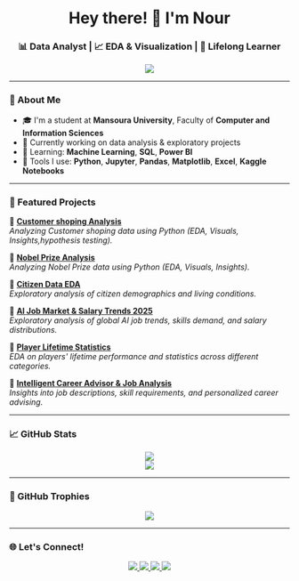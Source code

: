 <!-- Header -->
<h1 align="center">Hey there! 👋 I'm Nour</h1>
<h3 align="center">📊 Data Analyst | 📈 EDA & Visualization | 🧠 Lifelong Learner</h3>

<p align="center">
  <img src="https://readme-typing-svg.demolab.com?font=Fira+Code&size=22&pause=1000&center=true&vCenter=true&width=435&lines=Turning+Data+into+Decisions;Exploring+Patterns+in+Numbers!" />
</p>

---

### 🧠 About Me

- 🎓 I'm a student at **Mansoura University**, Faculty of **Computer and Information Sciences**
- 🧪 Currently working on data analysis & exploratory projects  
- 🌱 Learning: **Machine Learning**, **SQL**, **Power BI**  
- 🧰 Tools I use: **Python**, **Jupyter**, **Pandas**, **Matplotlib**, **Excel**, **Kaggle Notebooks**

---

### 🚀 Featured Projects
🔹 [**Customer shoping  Analysis**](https://www.kaggle.com/code/nourahmed1/eda-customer-shopping)  
*Analyzing Customer shoping data using Python (EDA, Visuals, Insights,hypothesis testing).*

🔹 [**Nobel Prize Analysis**](https://github.com/NOUR-wq277/NOBEL-PRIZE-ANALYSIS)  
*Analyzing Nobel Prize data using Python (EDA, Visuals, Insights).*

🔹 [**Citizen Data EDA**](https://github.com/NOUR-wq277/Citizen-Data-Analysis-EDA-)  
*Exploratory analysis of citizen demographics and living conditions.*

🔹 [**AI Job Market & Salary Trends 2025**](https://www.kaggle.com/code/nourahmed1/eda-global-ai-job-market-salary-trends-2025)  
*Exploratory analysis of global AI job trends, skills demand, and salary distributions.*

🔹 [**Player Lifetime Statistics**](https://www.kaggle.com/code/nourahmed1/eda-player-lifetime-statistics)  
*EDA on players' lifetime performance and statistics across different categories.*

🔹 [**Intelligent Career Advisor & Job Analysis**](https://www.kaggle.com/code/nourahmed1/eda-intelligent-career-advisor-and-job-analysis)  
*Insights into job descriptions, skill requirements, and personalized career advising.*



---

### 📈 GitHub Stats

<p align="center">
  <img src="https://github-readme-stats.vercel.app/api?username=NOUR-wq277&show_icons=true&theme=tokyonight" />
  <br />
  <img src="https://github-readme-stats.vercel.app/api/top-langs/?username=NOUR-wq277&layout=compact&theme=tokyonight" />
</p>

---

### 🏅 GitHub Trophies

<p align="center">
  <img src="https://github-profile-trophy.vercel.app/?username=NOUR-wq277&theme=algolia&no-frame=true&margin-w=10" />
</p>

---

### 🌐 Let's Connect!

<p align="center">
  <a href="https://www.linkedin.com/in/nour-ahmed-13677531b?utm_source=share&utm_campaign=share_via&utm_content=profile&utm_medium=android_app" target="_blank">
    <img src="https://img.shields.io/badge/LinkedIn-blue?style=for-the-badge&logo=linkedin&logoColor=white" />
  </a>
  <a href="https://www.facebook.com/share/16HuwwtTiC/" target="_blank">
    <img src="https://img.shields.io/badge/Facebook-1877F2?style=for-the-badge&logo=facebook&logoColor=white" />
  </a>
  <a href="mailto:siisquakzj899@gmail.com">
    <img src="https://img.shields.io/badge/Gmail-D14836?style=for-the-badge&logo=gmail&logoColor=white" />
  </a>
  <a href="https://www.kaggle.com/nourahmed1" target="_blank">
    <img src="https://img.shields.io/badge/Kaggle-20BEFF?style=for-the-badge&logo=kaggle&logoColor=white" />
  </a>
</p>
